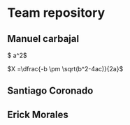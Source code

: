 
# Team repository


## Manuel carbajal
$ a^2$

$X =\dfrac{-b \pm \sqrt(b^2-4ac)}{2a}$



## Santiago Coronado


## Erick Morales